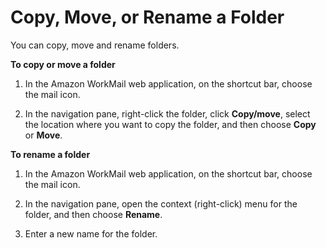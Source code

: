 # Copy, Move, or Rename a Folder<a name="copy_move_rename_folder"></a>

You can copy, move and rename folders\.

**To copy or move a folder**

1. In the Amazon WorkMail web application, on the shortcut bar, choose the mail icon\.

1. In the navigation pane, right\-click the folder, click **Copy/move**, select the location where you want to copy the folder, and then choose **Copy** or **Move**\.

**To rename a folder**

1. In the Amazon WorkMail web application, on the shortcut bar, choose the mail icon\.

1. In the navigation pane, open the context \(right\-click\) menu for the folder, and then choose **Rename**\.

1. Enter a new name for the folder\.